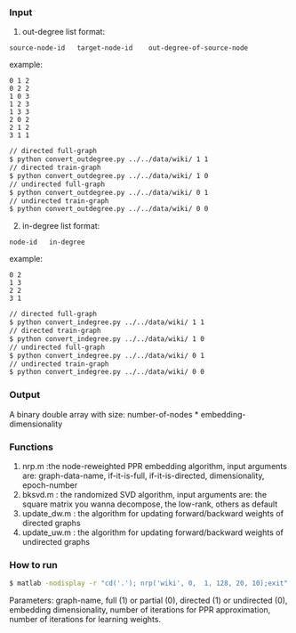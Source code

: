 ### Input
1. out-degree list
format:
```
source-node-id   target-node-id    out-degree-of-source-node
```
example:
```
0 1 2
0 2 2
1 0 3 
1 2 3
1 3 3
2 0 2
2 1 2
3 1 1
```

```sh
// directed full-graph
$ python convert_outdegree.py ../../data/wiki/ 1 1
// directed train-graph
$ python convert_outdegree.py ../../data/wiki/ 1 0
// undirected full-graph
$ python convert_outdegree.py ../../data/wiki/ 0 1
// undirected train-graph
$ python convert_outdegree.py ../../data/wiki/ 0 0
```

2. in-degree list
format:
```
node-id   in-degree
```
example:
```
0 2
1 3
2 2
3 1
```

```sh
// directed full-graph
$ python convert_indegree.py ../../data/wiki/ 1 1
// directed train-graph
$ python convert_indegree.py ../../data/wiki/ 1 0
// undirected full-graph
$ python convert_indegree.py ../../data/wiki/ 0 1
// undirected train-graph
$ python convert_indegree.py ../../data/wiki/ 0 0
```

### Output
A binary double array with size:  number-of-nodes * embedding-dimensionality

### Functions
1. nrp.m :the node-reweighted PPR embedding algorithm, input arguments are: graph-data-name, if-it-is-full, if-it-is-directed, dimensionality, epoch-number
2. bksvd.m : the randomized SVD algorithm, input arguments are: the square matrix you wanna decompose, the low-rank, others as default
3. update_dw.m : the algorithm for updating forward/backward weights of directed graphs
4. update_uw.m : the algorithm for updating forward/backward weights of undirected graphs


### How to run
```sh
$ matlab -nodisplay -r "cd('.'); nrp('wiki', 0,  1, 128, 20, 10);exit"
```
Parameters: graph-name, full (1) or partial (0), directed (1) or undirected (0), embedding dimensionality, number of iterations for PPR approximation, number of iterations for learning weights. 
